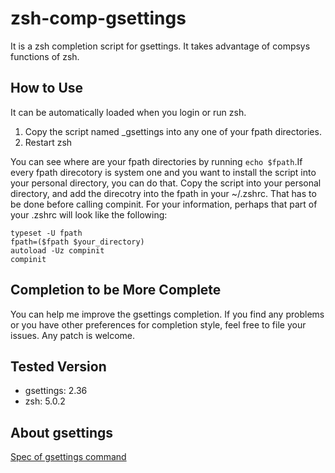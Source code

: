 # zsh-comp-gsettings
It is a zsh completion script for gsettings.
It takes advantage of compsys functions of zsh.

## How to Use
It can be automatically loaded when you login or run zsh.

1. Copy the script named _gsettings into any one of your fpath directories.
2. Restart zsh

You can see where are your fpath directories by running `echo $fpath`.If every fpath direcotory is system one and you want to install the script into your personal directory, you can do that. Copy the script into your personal directory, and add the direcotry into the fpath in your ~/.zshrc. That has to be done before calling compinit. For your information, perhaps that part of your .zshrc will look like the following:

```
typeset -U fpath
fpath=($fpath $your_directory)
autoload -Uz compinit
compinit
```

## Completion to be More Complete
You can help me improve the gsettings completion. If you find any problems or you have other preferences for completion style, feel free to file your issues. Any patch is welcome.

## Tested Version
* gsettings: 2.36
* zsh: 5.0.2

## About gsettings
[Spec of gsettings command](https://developer.gnome.org/gio/2.36/gsettings-tool.html)
